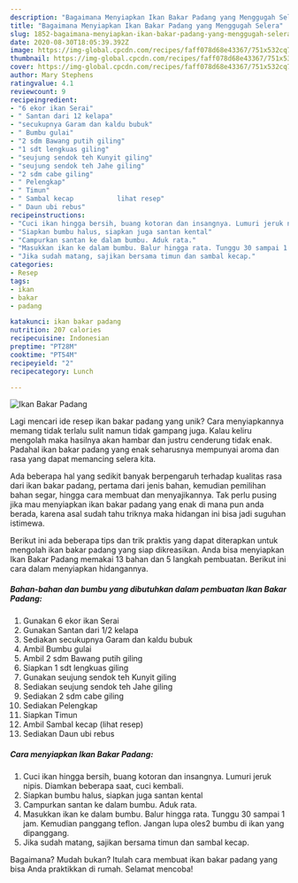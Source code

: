 ```yaml
---
description: "Bagaimana Menyiapkan Ikan Bakar Padang yang Menggugah Selera"
title: "Bagaimana Menyiapkan Ikan Bakar Padang yang Menggugah Selera"
slug: 1852-bagaimana-menyiapkan-ikan-bakar-padang-yang-menggugah-selera
date: 2020-08-30T18:05:39.392Z
image: https://img-global.cpcdn.com/recipes/faff078d68e43367/751x532cq70/ikan-bakar-padang-foto-resep-utama.jpg
thumbnail: https://img-global.cpcdn.com/recipes/faff078d68e43367/751x532cq70/ikan-bakar-padang-foto-resep-utama.jpg
cover: https://img-global.cpcdn.com/recipes/faff078d68e43367/751x532cq70/ikan-bakar-padang-foto-resep-utama.jpg
author: Mary Stephens
ratingvalue: 4.1
reviewcount: 9
recipeingredient:
- "6 ekor ikan Serai"
- " Santan dari 12 kelapa"
- "secukupnya Garam dan kaldu bubuk"
- " Bumbu gulai"
- "2 sdm Bawang putih giling"
- "1 sdt lengkuas giling"
- "seujung sendok teh Kunyit giling"
- "seujung sendok teh Jahe giling"
- "2 sdm cabe giling"
- " Pelengkap"
- " Timun"
- " Sambal kecap           lihat resep"
- " Daun ubi rebus"
recipeinstructions:
- "Cuci ikan hingga bersih, buang kotoran dan insangnya. Lumuri jeruk nipis. Diamkan beberapa saat, cuci kembali."
- "Siapkan bumbu halus, siapkan juga santan kental"
- "Campurkan santan ke dalam bumbu. Aduk rata."
- "Masukkan ikan ke dalam bumbu. Balur hingga rata. Tunggu 30 sampai 1 jam. Kemudian panggang teflon. Jangan lupa oles2 bumbu di ikan yang dipanggang."
- "Jika sudah matang, sajikan bersama timun dan sambal kecap."
categories:
- Resep
tags:
- ikan
- bakar
- padang

katakunci: ikan bakar padang 
nutrition: 207 calories
recipecuisine: Indonesian
preptime: "PT28M"
cooktime: "PT54M"
recipeyield: "2"
recipecategory: Lunch

---
```



![Ikan Bakar Padang](https://img-global.cpcdn.com/recipes/faff078d68e43367/751x532cq70/ikan-bakar-padang-foto-resep-utama.jpg)

Lagi mencari ide resep ikan bakar padang yang unik? Cara menyiapkannya memang tidak terlalu sulit namun tidak gampang juga. Kalau keliru mengolah maka hasilnya akan hambar dan justru cenderung tidak enak. Padahal ikan bakar padang yang enak seharusnya mempunyai aroma dan rasa yang dapat memancing selera kita.

Ada beberapa hal yang sedikit banyak berpengaruh terhadap kualitas rasa dari ikan bakar padang, pertama dari jenis bahan, kemudian pemilihan bahan segar, hingga cara membuat dan menyajikannya. Tak perlu pusing jika mau menyiapkan ikan bakar padang yang enak di mana pun anda berada, karena asal sudah tahu triknya maka hidangan ini bisa jadi suguhan istimewa.




Berikut ini ada beberapa tips dan trik praktis yang dapat diterapkan untuk mengolah ikan bakar padang yang siap dikreasikan. Anda bisa menyiapkan Ikan Bakar Padang memakai 13 bahan dan 5 langkah pembuatan. Berikut ini cara dalam menyiapkan hidangannya.

<!--inarticleads1-->

##### Bahan-bahan dan bumbu yang dibutuhkan dalam pembuatan Ikan Bakar Padang:

1. Gunakan 6 ekor ikan Serai
1. Gunakan  Santan dari 1/2 kelapa
1. Sediakan secukupnya Garam dan kaldu bubuk
1. Ambil  Bumbu gulai
1. Ambil 2 sdm Bawang putih giling
1. Siapkan 1 sdt lengkuas giling
1. Gunakan seujung sendok teh Kunyit giling
1. Sediakan seujung sendok teh Jahe giling
1. Sediakan 2 sdm cabe giling
1. Sediakan  Pelengkap
1. Siapkan  Timun
1. Ambil  Sambal kecap           (lihat resep)
1. Sediakan  Daun ubi rebus




<!--inarticleads2-->

##### Cara menyiapkan Ikan Bakar Padang:

1. Cuci ikan hingga bersih, buang kotoran dan insangnya. Lumuri jeruk nipis. Diamkan beberapa saat, cuci kembali.
1. Siapkan bumbu halus, siapkan juga santan kental
1. Campurkan santan ke dalam bumbu. Aduk rata.
1. Masukkan ikan ke dalam bumbu. Balur hingga rata. Tunggu 30 sampai 1 jam. Kemudian panggang teflon. Jangan lupa oles2 bumbu di ikan yang dipanggang.
1. Jika sudah matang, sajikan bersama timun dan sambal kecap.




Bagaimana? Mudah bukan? Itulah cara membuat ikan bakar padang yang bisa Anda praktikkan di rumah. Selamat mencoba!
